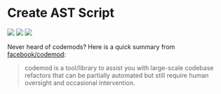 # Create AST Script

![](https://github.com/ochilliam/create-ast-script/workflows/Node.js%20CI/badge.svg)
![](https://github.com/ochilliam/create-ast-script/workflows/NPM%20Package/badge.svg)
![](https://github.com/ochilliam/create-ast-script/workflows/Github%20Package/badge.svg)

Never heard of codemods? Here is a quick summary from [facebook/codemod](https://github.com/facebook/codemod):

> codemod is a tool/library to assist you with large-scale codebase refactors that can be partially automated but still require human oversight and occasional intervention.
